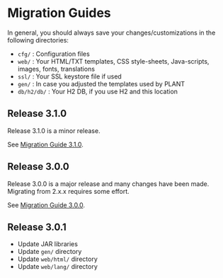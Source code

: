 # Migration Guides

In general, you should always save your changes/customizations in the following directories:

- `cfg/` : Configuration files
- `web/` : Your HTML/TXT templates, CSS style-sheets, Java-scripts, images, fonts, translations 
- `ssl/` : Your SSL keystore file if used
- `gen/` : In case you adjusted the templates used by PLANT
- `db/h2/db/` : Your H2 DB, if you use H2 and this location

## Release 3.1.0

Release 3.1.0 is a minor release.

See [Migration Guide 3.1.0](migration/3_1_0.md).

## Release 3.0.0

Release 3.0.0 is a major release and many changes have been made. Migrating from 2.x.x requires some effort.

See [Migration Guide 3.0.0](migration/3_0_0.md).

## Release 3.0.1

- Update JAR libraries
- Update `gen/` directory
- Update `web/html/` directory
- Update `web/lang/` directory
